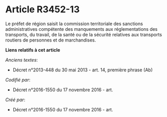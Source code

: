 # Article R3452-13

Le préfet de région saisit la commission territoriale des sanctions administratives compétente des manquements aux
réglementations des transports, du travail, de la santé ou de la sécurité relatives aux transports routiers de personnes et
de marchandises.

**Liens relatifs à cet article**

_Anciens textes_:

  - Décret n°2013-448 du 30 mai 2013 - art. 14, première phrase  (Ab)

_Codifié par_:

  - Décret n°2016-1550 du 17 novembre 2016 - art.

_Créé par_:

  - Décret n°2016-1550 du 17 novembre 2016 - art.
